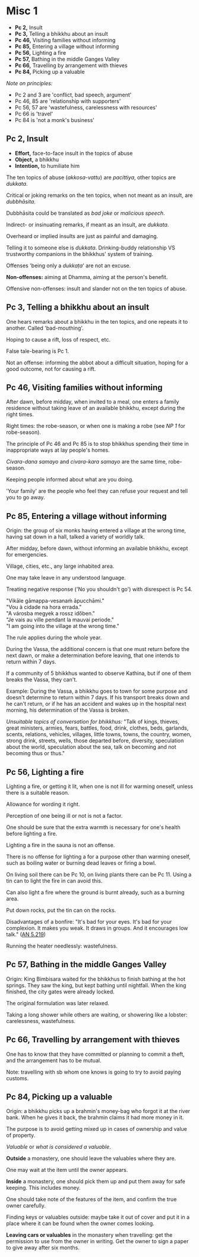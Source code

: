# Misc 1

-   **Pc 2,** Insult
-   **Pc 3,** Telling a bhikkhu about an insult
-   **Pc 46,** Visiting families without informing
-   **Pc 85,** Entering a village without informing
-   **Pc 56,** Lighting a fire
-   **Pc 57,** Bathing in the middle Ganges Valley
-   **Pc 66,** Travelling by arrangement with thieves
-   **Pc 84,** Picking up a valuable

<!-- latex
\bigskip
-->

*Note on principles:*

- Pc 2 and 3 are 'conflict, bad speech, argument'
- Pc 46, 85 are 'relationship with supporters'
- Pc 56, 57 are 'wastefulness, carelessness with resources'
- Pc 66 is 'travel'
- Pc 84 is 'not a monk's business'

## Pc 2, Insult

<!-- latex
\begin{multicols}{2}
-->

-   **Effort,** face-to-face insult in the topics of abuse
-   **Object,** a bhikkhu
-   **Intention,** to humiliate him

The ten topics of abuse (*akkosa-vattu*) are *pacittiya*, other topics
are *dukkata*.

Critical or joking remarks on the ten topics, when not meant as an
insult, are *dubbhāsita*.

Dubbhāsita could be translated as *bad joke* or *malicious speech*.

<!-- latex
\columnbreak
-->

Indirect- or insinuating remarks, if meant as an insult, are *dukkata*.

Overheard or implied insults are just as painful and damaging.

Telling it to someone else is *dukkata*. Drinking-buddy relationship VS trustworthy companions in the bhikkhus' system of training.

Offenses 'being only a *dukkaṭa*' are not an excuse.

<!-- latex
% Note the other person will know this is how you treat others behind their back.
-->

**Non-offenses:** aiming at Dhamma, aiming at the person's benefit.

Offensive non-offenses: insult and slander not on the ten topics of abuse.

<!-- latex
\end{multicols}
-->

## Pc 3, Telling a bhikkhu about an insult

One hears remarks about a bhikkhu in the ten topics, and one repeats it
to another. Called 'bad-mouthing'.

Hoping to cause a rift, loss of respect, etc.

False tale-bearing is Pc 1.

Not an offense: informing the abbot about a difficult situation, hoping for a
good outcome, not for causing a rift.

<!-- latex
\clearpage
-->

## Pc 46, Visiting families without informing

After dawn, before midday, when invited to a meal, one enters a family
residence without taking leave of an available bhikkhu, except during
the right times.

Right times: the robe-season, or when one is making a robe (see *NP 1* for robe-season).

The principle of Pc 46 and Pc 85 is to stop bhikkhus spending their time
in inappropriate ways at lay people's homes.

*Civara-dana samayo* and *civara-kara samayo* are the same time, robe-season.

Keeping people informed about what are you doing.

'Your family' are the people who feel they can refuse your request and tell you
to go away.

## Pc 85, Entering a village without informing

<!-- latex
\begin{multicols}{2}
-->

Origin: the group of six monks having entered a village at the wrong time,
having sat down in a hall, talked a variety of worldly talk.

After midday, before dawn, without informing an available bhikkhu,
except for emergencies.

Village, cities, etc., any large inhabited area.

One may take leave in any understood language.

Treating negative response ('No you shouldn't go') with disrespect is Pc 54.

"Vikāle gāmappa-vesanaṁ āpucchāmi."\
"Vou à cidade na hora errada."\
"A városba megyek a rossz időben."\
"Je vais au ville pendant la mauvai periode."\
"I am going into the village at the wrong time."

The rule applies during the whole year.

During the Vassa, the additional concern is that one must return before the next
dawn, or make a determination before leaving, that one intends to return within
7 days.

If a community of 5 bhikkhus wanted to observe Kathina, but if one of them
breaks the Vassa, they can't.

Example: During the Vassa, a bhikkhu goes to town for some purpose and doesn't
determine to return within 7 days. If his transport breaks down and he can't
return, or if he has an accident and wakes up in the hospital next morning, his
determination of the Vassa is broken.

<!-- latex
\end{multicols}
-->

*Unsuitable topics of conversation for bhikkhus:* "Talk of kings, thieves, great
ministers, armies, fears, battles, food, drink, clothes, beds, garlands, scents,
relations, vehicles, villages, little towns, towns, the country, women, strong
drink, streets, wells, those departed before, diversity, speculation about the
world, speculation about the sea, talk on becoming and not becoming thus or
thus."

## Pc 56, Lighting a fire

Lighting a fire, or getting it lit, when one is not ill for warming
oneself, unless there is a suitable reason.

Allowance for wording it right.

Perception of one being ill or not is not a factor.

One should be sure that the extra warmth is necessary for one's health
before lighting a fire.

Lighting a fire in the sauna is not an offense.

<!-- latex
\enlargethispage{\baselineskip}
-->

There is no offense for lighting a for a purpose other than warming oneself,
such as boiling water or burning dead leaves or firing a bowl.

On living soil there can be Pc 10, on living plants there can be Pc 11. Using a
tin can to light the fire in can avoid this.

Can also light a fire where the ground is burnt already, such as a burning area.

Put down rocks, put the tin can on the rocks.

Disadvantages of a bonfire: "It's bad for your eyes. It's bad for your
complexion. It makes you weak. It draws in groups. And it encourages low talk."
([AN 5.219](https://suttacentral.net/an5.219/en/sujato))

Running the heater needlessly: wastefulness.

## Pc 57, Bathing in the middle Ganges Valley

Origin: King Bimbisara waited for the bhikkhus to finish bathing at the
hot springs. They saw the king, but kept bathing until nightfall. When
the king finished, the city gates were already locked.

The original formulation was later relaxed.

Taking a long shower while others are waiting, or showering like a lobster:
carelessness, wastefulness.

## Pc 66, Travelling by arrangement with thieves

One has to know that they have committed or planning to commit a theft,
and the arrangement has to be mutual.

Note: travelling with sb whom one knows is going to try to avoid paying
customs.

## Pc 84, Picking up a valuable

Origin: a bhikkhu picks up a brahmin's money-bag who forgot it at the
river bank. When he gives it back, the brahmin claims it had more money
in it.

The purpose is to avoid getting mixed up in cases of ownership and value
of property.

*Valuable* or *what is considered a valuable*.

**Outside** a monastery, one should leave the valuables where they are.

One may wait at the item until the owner appears.

**Inside** a monastery, one should pick them up and put them away for
safe keeping. This includes money.

One should take note of the features of the item, and confirm the true
owner carefully.

Finding keys or valuables outside: maybe take it out of cover and put it in a
place where it can be found when the owner comes looking.

**Leaving cars or valuables** in the monastery when travelling: get the permission
to use from the owner in writing. Get the owner to sign a paper to give away
after six months.

